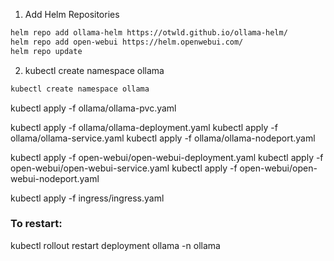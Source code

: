 1. Add Helm Repositories

```sh
helm repo add ollama-helm https://otwld.github.io/ollama-helm/
helm repo add open-webui https://helm.openwebui.com/
helm repo update

```

2. kubectl create namespace ollama

```sh
kubectl create namespace ollama
```

kubectl apply -f ollama/ollama-pvc.yaml

kubectl apply -f ollama/ollama-deployment.yaml
kubectl apply -f ollama/ollama-service.yaml
kubectl apply -f ollama/ollama-nodeport.yaml

kubectl apply -f open-webui/open-webui-deployment.yaml
kubectl apply -f open-webui/open-webui-service.yaml
kubectl apply -f open-webui/open-webui-nodeport.yaml

kubectl apply -f ingress/ingress.yaml

### To restart:

kubectl rollout restart deployment ollama -n ollama
